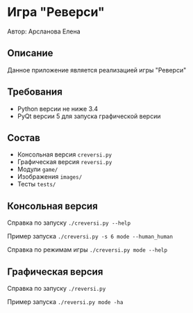 # **Игра "Реверси"**
Автор: Арсланова Елена 

## **Описание**
Данное приложение является реализацией игры "Реверси"

## **Требования**
* Python версии не ниже 3.4
* PyQt версии 5 для запуска графической версии

## **Состав**
* Консольная версия `creversi.py`
* Графическая версия `reversi.py`
* Модули `game/`
* Изображения `images/`
* Тесты `tests/`

## **Консольная версия**
Справка по запуску `./creversi.py --help`

Пример запуска `./creversi.py -s 6 mode --human_human`

Справка по режимам игры `./creversi.py mode --help`

## **Графическая версия**
Справка по запуску `./reversi.py`

Пример запуска `./reversi.py mode -ha`
